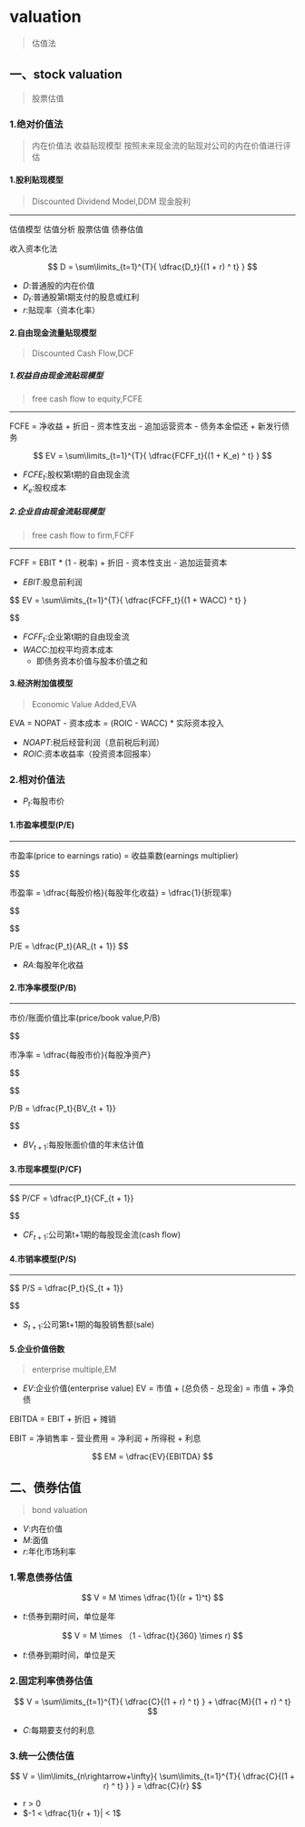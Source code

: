 # valuation
> 估值法




## 一、stock valuation
> 股票估值


### 1.绝对价值法
> 内在价值法
收益贴现模型
按照未来现金流的贴现对公司的内在价值进行评估


#### 1.股利贴现模型
> Discounted Dividend Model,DDM
> 现金股利

---

估值模型
估值分析
股票估值
债券估值

收入资本化法


$$
D = \sum\limits_{t=1}^{T}{
    \dfrac{D_t}{(1 + r) ^ t}
}
$$
- $D$:普通股的内在价值
- $D_t$:普通股第t期支付的股息或红利
- $r$:贴现率（资本化率）



#### 2.自由现金流量贴现模型
> Discounted Cash Flow,DCF




##### 1.权益自由现金流贴现模型
> free cash flow to equity,FCFE
---

FCFE = 净收益 + 折旧 - 资本性支出 - 追加运营资本 - 债务本金偿还 + 新发行债务

$$
EV = \sum\limits_{t=1}^{T}{
    \dfrac{FCFF_t}{(1 + K_e) ^ t}
}
$$

- $FCFE_t$:股权第t期的自由现金流
- $K_e$:股权成本

##### 2.企业自由现金流贴现模型
> free cash flow to firm,FCFF
---
FCFF = EBIT * (1 - 税率) + 折旧 - 资本性支出 - 追加运营资本

- $EBIT$:股息前利润


$$
EV = \sum\limits_{t=1}^{T}{
    \dfrac{FCFF_t}{(1 + WACC) ^ t}
}

$$

- $FCFF_t$:企业第t期的自由现金流
- $WACC$:加权平均资本成本
    - 即债务资本价值与股本价值之和


#### 3.经济附加值模型
> Economic Value Added,EVA

EVA = NOPAT - 资本成本 = (ROIC - WACC) * 实际资本投入


- $NOAPT$:税后经营利润（息前税后利润）
- $ROIC$:资本收益率（投资资本回报率）







### 2.相对价值法

- $P_t$:每股市价


#### 1.市盈率模型(P/E)
---
市盈率(price to earnings ratio) = 收益乘数(earnings multiplier)

$$

市盈率 = \dfrac{每股价格}{每股年化收益} = \dfrac{1}{折现率}

$$

$$

P/E = \dfrac{P_t}{AR_{t + 1}}
$$
- $RA$:每股年化收益


#### 2.市净率模型(P/B)
---

市价/账面价值比率(price/book value,P/B)

$$

市净率 = \dfrac{每股市价}{每股净资产}

$$

$$

P/B = \dfrac{P_t}{BV_{t + 1}}

$$
- $BV_{t + 1}$:每股账面价值的年末估计值



#### 3.市现率模型(P/CF)

---


$$
P/CF = \dfrac{P_t}{CF_{t + 1}}

$$
- $CF_{t + 1}$:公司第t+1期的每股现金流(cash flow)


#### 4.市销率模型(P/S)
---

$$
P/S = \dfrac{P_t}{S_{t + 1}}

$$

- $S_{t + 1}$:公司第t+1期的每股销售额(sale)



#### 5.企业价值倍数
> enterprise multiple,EM

- $EV$:企业价值(enterprise value)
EV = 市值 + (总负债 - 总现金) = 市值 + 净负债

EBITDA = EBIT + 折旧 + 摊销

EBIT = 净销售率 - 营业费用 = 净利润 + 所得税 + 利息

$$
EM = \dfrac{EV}{EBITDA}
$$


## 二、债券估值
> bond valuation

- $V$:内在价值
- $M$:面值
- $r$:年化市场利率

### 1.零息债券估值

$$
V = M \times \dfrac{1}{(r + 1)^t}
$$
- $t$:债券到期时间，单位是年

$$
V = M \times （1 - \dfrac{t}{360} \times r)
$$

- $t$:债券到期时间，单位是天



### 2.固定利率债券估值

$$
V = \sum\limits_{t=1}^{T}{
    \dfrac{C}{(1 + r) ^ t}
} + \dfrac{M}{(1 + r) ^ t}
$$
- $C$:每期要支付的利息



### 3.统一公债估值
$$
V = \lim\limits_{n\rightarrow+\infty}{
    \sum\limits_{t=1}^{T}{
        \dfrac{C}{(1 + r) ^ t}
    }
} = \dfrac{C}{r}
$$
- r > 0
- $-1 < \dfrac{1}{r + 1}| < 1$



